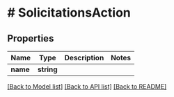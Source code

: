 # # SolicitationsAction

## Properties

Name | Type | Description | Notes
------------ | ------------- | ------------- | -------------
**name** | **string** |  |

[[Back to Model list]](../../README.md#models) [[Back to API list]](../../README.md#endpoints) [[Back to README]](../../README.md)
